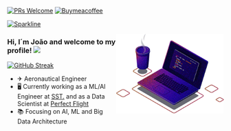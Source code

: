 [![PRs Welcome](https://img.shields.io/badge/PRs-welcome-brightgreen.svg?style=flat-square)](http://makeapullrequest.com) [![Buymeacoffee](https://badgen.net/badge/icon/buymeacoffee?icon=buymeacoffee&label)](https://www.buymeacoffee.com/joaorcioffi)

[![Sparkline](https://stars.medv.io/Naereen/badges.svg)](https://stars.medv.io/Naereen/badges)

<img src="https://github.com/JoaoCioffi/JoaoCioffi/blob/main/coding.png" min-width="250px" max-width="200px" width="250px" align="right" alt="Computador-JulianaIzac">

### Hi, I´m João and welcome to my profile! <img src="https://media.giphy.com/media/hvRJCLFzcasrR4ia7z/giphy.gif" width="25px">

[![GitHub Streak](https://streak-stats.demolab.com?user=JoaoCioffi&border_radius=50&background=45%2C000000%2C000953&stroke=00FF1C&fire=00FF1C&ring=00FF1C&currStreakNum=FFFFFF&sideNums=FFFFFF&currStreakLabel=00FF1C&sideLabels=00FF1C&dates=6E6E6E&border=00FF1C)](https://git.io/streak-stats)

- ✈ Aeronautical Engineer
- 🖥️ Currently working as a ML/AI Engineer at [SST.](https://sst.vision/) and as a Data Scientist at [Perfect Flight](https://www.perfectflight.com.br/)
- 📚 Focusing on AI, ML and Big Data Architecture
